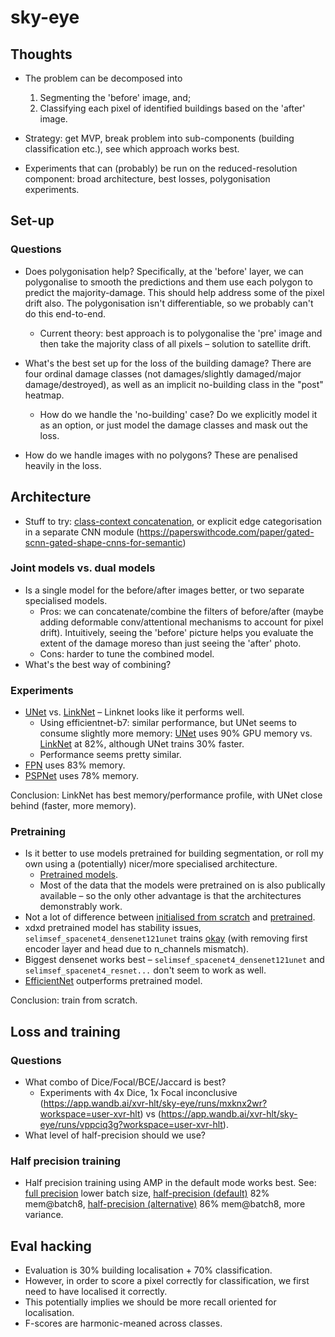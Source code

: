# sky-eye

## Thoughts

- The problem can be decomposed into
  1. Segmenting the 'before' image, and;
  2. Classifying each pixel of identified buildings based on the 'after' image.
  
- Strategy: get MVP, break problem into sub-components (building classification etc.), see which approach works best.
- Experiments that can (probably) be run on the reduced-resolution component: broad architecture, best losses, polygonisation experiments.
  
## Set-up

### Questions

- Does polygonisation help? Specifically, at the 'before' layer, we can polygonalise to smooth the predictions and them use each polygon to predict the majority-damage. This should help address some of the pixel drift also. The polygonisation isn't differentiable, so we probably can't do this end-to-end.
    - Current theory: best approach is to polygonalise the 'pre' image and then take the majority class of all pixels – solution to satellite drift.
   
- What's the best set up for the loss of the building damage? There are four ordinal damage classes (not damages/slightly damaged/major damage/destroyed), as well as an implicit no-building class in the "post" heatmap.
    - How do we handle the 'no-building' case? Do we explicitly model it as an option, or just model the damage classes and mask out the loss.

- How do we handle images with no polygons? These are penalised heavily in the loss.


## Architecture

- Stuff to try: [class-context concatenation](https://github.com/PkuRainBow/OCNet.pytorch), or explicit edge categorisation in a separate CNN module (https://paperswithcode.com/paper/gated-scnn-gated-shape-cnns-for-semantic)

### Joint models vs. dual models

- Is a single model for the before/after images better, or two separate specialised models. 
  - Pros: we can concatenate/combine the filters of before/after (maybe adding deformable conv/attentional mechanisms to account for pixel drift). Intuitively, seeing the 'before' picture helps you evaluate the extent of the damage moreso than just seeing the 'after' photo.
  - Cons: harder to tune the combined model.
- What's the best way of combining?

### Experiments

- [UNet](https://app.wandb.ai/xvr-hlt/sky-eye-full/runs/rpu0bhol/overview) vs. [LinkNet](https://app.wandb.ai/xvr-hlt/sky-eye-full/runs/n1sjxbai/overview) – Linknet looks like it performs well.
    - Using efficientnet-b7: similar performance, but UNet seems to consume slightly more memory: [UNet](https://app.wandb.ai/xvr-hlt/sky-eye-full/runs/37g5ozbp?workspace=user-xvr-hlt) uses 90% GPU memory vs. [LinkNet](https://app.wandb.ai/xvr-hlt/sky-eye-full/runs/i1op16sa/system) at 82%, although UNet trains 30% faster.
    - Performance seems pretty similar.
- [FPN](https://app.wandb.ai/xvr-hlt/sky-eye-full/runs/hsogqx3z?workspace=user-xvr-hlt) uses 83% memory.
- [PSPNet](https://app.wandb.ai/xvr-hlt/sky-eye-full/runs/9lvz3chz/system) uses 78% memory.

Conclusion: LinkNet has best memory/performance profile, with UNet close behind (faster, more memory).

### Pretraining

- Is it better to use models pretrained for building segmentation, or roll my own using a (potentially) nicer/more specialised architecture.
  - [Pretrained models](https://solaris.readthedocs.io/en/latest/pretrained_models.html).
  - Most of the data that the models were pretrained on is also publically available – so the only other advantage is that the architectures demonstrably work.
- Not a lot of difference between [initialised from scratch](https://app.wandb.ai/xvr-hlt/sky-eye/runs/e41vlr5w) and [pretrained](https://app.wandb.ai/xvr-hlt/sky-eye/runs/h0v80nxd).
- xdxd pretrained model has stability issues, `selimsef_spacenet4_densenet121unet` trains [okay](https://app.wandb.ai/xvr-hlt/sky-eye/runs/h0v80nxd) (with removing first encoder layer and head due to n_channels mismatch).
- Biggest densenet works best – `selimsef_spacenet4_densenet121unet` and `selimsef_spacenet4_resnet...` don't seem to work as well.
- [EfficientNet](https://app.wandb.ai/xvr-hlt/sky-eye-full/runs/rpu0bhol/overview) outperforms pretrained model.

Conclusion: train from scratch.

## Loss and training

### Questions

- What combo of Dice/Focal/BCE/Jaccard is best?
    - Experiments with 4x Dice, 1x Focal inconclusive (https://app.wandb.ai/xvr-hlt/sky-eye/runs/mxknx2wr?workspace=user-xvr-hlt) vs (https://app.wandb.ai/xvr-hlt/sky-eye/runs/vppciq3g?workspace=user-xvr-hlt).
- What level of half-precision should we use?

### Half precision training

- Half precision training using AMP in the default mode works best. See: [full precision](https://app.wandb.ai/xvr-hlt/sky-eye-full/runs/nf4axyr0?workspace=user-xvr-hlt) lower batch size, [half-precision (default)](https://app.wandb.ai/xvr-hlt/sky-eye-full/runs/i1op16sa?workspace=user-xvr-hlt) 82% mem@batch8, [half-precision (alternative)](https://app.wandb.ai/xvr-hlt/sky-eye-full/runs/ycet76vn?workspace=user-xvr-hlt) 86% mem@batch8, more variance.


## Eval hacking
- Evaluation is 30% building localisation + 70% classification. 
- However, in order to score a pixel correctly for classification, we first need to have localised it correctly.
- This potentially implies we should be more recall oriented for localisation.
- F-scores are harmonic-meaned across classes. 